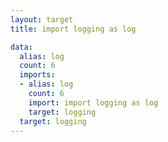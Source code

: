 ```yaml
---
layout: target
title: import logging as log

data:
  alias: log
  count: 6
  imports:
  - alias: log
    count: 6
    import: import logging as log
    target: logging
  target: logging
---
```

